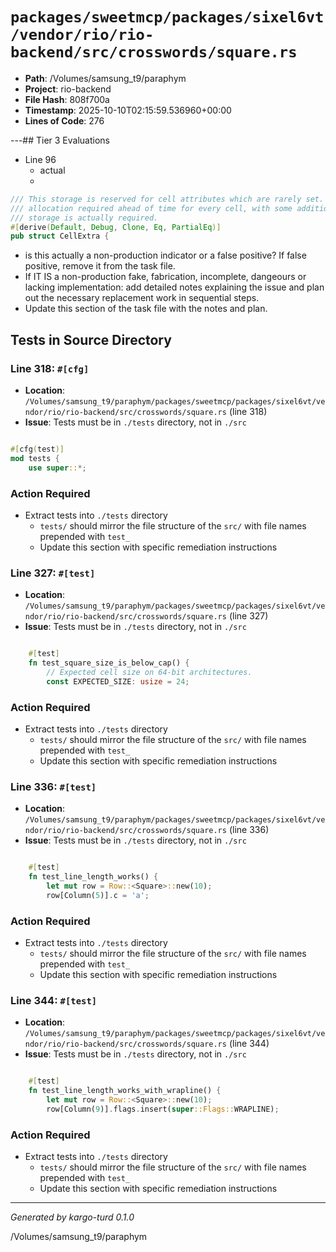 # `packages/sweetmcp/packages/sixel6vt/vendor/rio/rio-backend/src/crosswords/square.rs`

- **Path**: /Volumes/samsung_t9/paraphym
- **Project**: rio-backend
- **File Hash**: 808f700a  
- **Timestamp**: 2025-10-10T02:15:59.536960+00:00  
- **Lines of Code**: 276

---## Tier 3 Evaluations


- Line 96
  - actual
  - 

```rust
/// This storage is reserved for cell attributes which are rarely set. This allows reducing the
/// allocation required ahead of time for every cell, with some additional overhead when the extra
/// storage is actually required.
#[derive(Default, Debug, Clone, Eq, PartialEq)]
pub struct CellExtra {
```

- is this actually a non-production indicator or a false positive? If false positive, remove it from the task file.
- If IT IS a non-production fake, fabrication, incomplete, dangeours or lacking implementation: add detailed notes explaining the issue and plan out the necessary replacement work in sequential steps. 
- Update this section of the task file with the notes and plan.

## Tests in Source Directory


### Line 318: `#[cfg]`

- **Location**: `/Volumes/samsung_t9/paraphym/packages/sweetmcp/packages/sixel6vt/vendor/rio/rio-backend/src/crosswords/square.rs` (line 318)
- **Issue**: Tests must be in `./tests` directory, not in `./src`

```rust

#[cfg(test)]
mod tests {
    use super::*;

```

### Action Required

- Extract tests into `./tests` directory
  - `tests/` should mirror the file structure of the `src/` with file names prepended with `test_`
  - Update this section with specific remediation instructions
  


### Line 327: `#[test]`

- **Location**: `/Volumes/samsung_t9/paraphym/packages/sweetmcp/packages/sixel6vt/vendor/rio/rio-backend/src/crosswords/square.rs` (line 327)
- **Issue**: Tests must be in `./tests` directory, not in `./src`

```rust

    #[test]
    fn test_square_size_is_below_cap() {
        // Expected cell size on 64-bit architectures.
        const EXPECTED_SIZE: usize = 24;
```

### Action Required

- Extract tests into `./tests` directory
  - `tests/` should mirror the file structure of the `src/` with file names prepended with `test_`
  - Update this section with specific remediation instructions
  


### Line 336: `#[test]`

- **Location**: `/Volumes/samsung_t9/paraphym/packages/sweetmcp/packages/sixel6vt/vendor/rio/rio-backend/src/crosswords/square.rs` (line 336)
- **Issue**: Tests must be in `./tests` directory, not in `./src`

```rust

    #[test]
    fn test_line_length_works() {
        let mut row = Row::<Square>::new(10);
        row[Column(5)].c = 'a';
```

### Action Required

- Extract tests into `./tests` directory
  - `tests/` should mirror the file structure of the `src/` with file names prepended with `test_`
  - Update this section with specific remediation instructions
  


### Line 344: `#[test]`

- **Location**: `/Volumes/samsung_t9/paraphym/packages/sweetmcp/packages/sixel6vt/vendor/rio/rio-backend/src/crosswords/square.rs` (line 344)
- **Issue**: Tests must be in `./tests` directory, not in `./src`

```rust

    #[test]
    fn test_line_length_works_with_wrapline() {
        let mut row = Row::<Square>::new(10);
        row[Column(9)].flags.insert(super::Flags::WRAPLINE);
```

### Action Required

- Extract tests into `./tests` directory
  - `tests/` should mirror the file structure of the `src/` with file names prepended with `test_`
  - Update this section with specific remediation instructions
  

---

*Generated by kargo-turd 0.1.0*

/Volumes/samsung_t9/paraphym